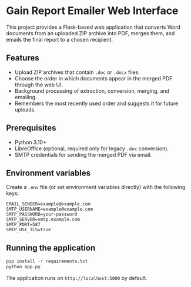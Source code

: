 # Gain Report Emailer Web Interface

This project provides a Flask-based web application that converts Word documents from an
uploaded ZIP archive into PDF, merges them, and emails the final report to a chosen
recipient.

## Features

- Upload ZIP archives that contain `.doc` or `.docx` files.
- Choose the order in which documents appear in the merged PDF through the web UI.
- Background processing of extraction, conversion, merging, and emailing.
- Remembers the most recently used order and suggests it for future uploads.

## Prerequisites

- Python 3.10+
- LibreOffice (optional, required only for legacy `.doc` conversion).
- SMTP credentials for sending the merged PDF via email.

## Environment variables

Create a `.env` file (or set environment variables directly) with the following keys:

```
EMAIL_SENDER=example@example.com
SMTP_USERNAME=example@example.com
SMTP_PASSWORD=your-password
SMTP_SERVER=smtp.example.com
SMTP_PORT=587
SMTP_USE_TLS=true
```

## Running the application

```bash
pip install -r requirements.txt
python app.py
```

The application runs on `http://localhost:5000` by default.
